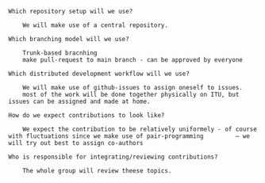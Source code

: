 
    Which repository setup will we use?

        We will make use of a central repository.    
    
    Which branching model will we use?
        
        Trunk-based bracnhing
        make pull-request to main branch - can be approved by everyone
        
    Which distributed development workflow will we use?

        We will make use of github-issues to assign oneself to issues.
        most of the work will be done together physically on ITU, but issues can be assigned and made at home.
        
    How do we expect contributions to look like?

        We expect the contribution to be relatively uniformely - of course with fluctuations since we make use of pair-programming         – we will try out best to assign co-authors

    Who is responsible for integrating/reviewing contributions?
    
        The whole group will review theese topics. 
